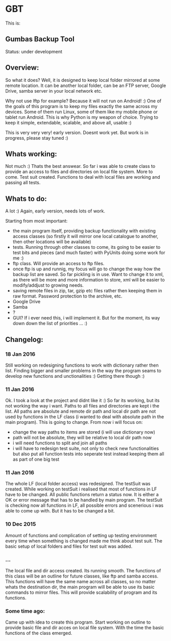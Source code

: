 # GBT

This is:
## Gumbas Backup Tool
Status:
under development

## Overview:
So what it does? Well, it is designed to keep local folder mirrored at some remote location. It can be another local folder, can be an FTP server, Google Drive, samba server in your local network etc. 

Why not use lftp for example? Because it will not run on Android! :) One of the goals of this program is to keep my files exactly the same across my devices. Some of them run Linux, some of them like my mobile phone or tablet run Android. This is why Python is my weapon of choice. Trying to keep it simple, extendable, scalable, and above all, usable :)

This is very very very! early version. Doesnt work yet. But work is in progress, please stay tuned :) 

## Whats working:

Not much :) Thats the best answear. 
So far i was able to create class to provide an access to files and directories on local file system. More to come.
Test suit created. Functions to deal with local files are working and passing all tests. 

## Whats to do:

A lot :) Again, early version, needs lots of work.

Starting from most important:
- the main program itself, providing backup functionality with existing access classes (so firstly it will mirror one local catalogue to another, then other locations will be available)
- tests. Running through other classes to come, its going to be easier to test bits and pieces (and much faster) with PyUnits doing some work for me :)
- ftp class. Will provide an access to ftp files.
- once ftp is up and runnig, my focus will go to change the way how the backup list are saved. So far pickling is in use. Want to change it to xml, as there will be more and more information to store, xml will be easier to modify/addjust to growing needs. 
- saving remote files in zip, tar, gzip etc files rather then keeping them in raw format. Password protection to the archive, etc.
- Google Drive
- Samba
- ?
- GUI? If i ever need this, i will implement it. But for the moment, its way down down the list of priorities ... :)

## Changelog:

### 18 Jan 2016
Still working on redesigning functions to work with dictionary rather then list. Finding bigger and smaller problems in the way the program seams to develop new functions and unctionalities :) Getting there though :)
### 11 Jan 2016
Ok. I took a look at the project and didnt like it :) So far its working, but its not working the way i want. Paths to all files and directories are kept i the list. All paths are absolute and remote dir path and local dir path are not used by functions in the LF class (i wanted to deal with absolute path in the main program). This is going to change. 
From now i will focus on:
- change the way paths to items are stored (i will use dictionary now)
- path will not be absolute, they will be relative to local dir path now
- i will need functions to split and join all paths
- i will have to redesign test suite, not only to check new functionalities but also put all function tests into seperate test instead keeping them all as part of one big test
### 11 Jan 2016
The whole LF (local folder access) was redesigned.
The testSuit was created.
While working on testSuit i realised that most of functions in LF have to be changed. All public functions return a status now. It is either a OK or error message that has to be handled by main program. The testSuit is checking now all functions in LF, all possible errors and scenerious i was able to come up with. But it has to be changed a bit. 
### 10 Dec 2015
Amount of functions and complication of setting up testing environment every time when something is changed made me think about test suit. The basic setup of local folders and files for test suit was added.
### ...
The local file and dir access created. Its running smooth. The functions of this class will be an outline for future classes, like ftp and samba access. This functions will have the same name across all classes, so no matter whats the destination dir, the main program will be able to use its basic commands to mirror files. This will provide scalability of program and its functions.
### Some time ago:
Came up with idea to create this program. Start working on outline to provide basic file and dir acces on local file system. With the time the basic functions of the class emerged.
